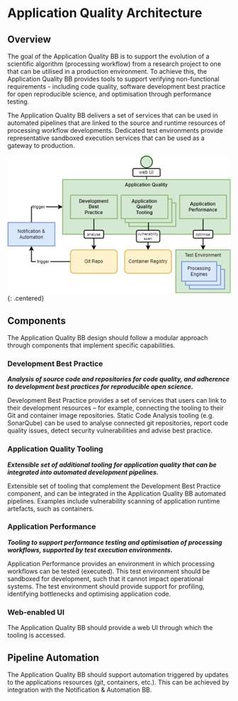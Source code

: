 # Application Quality Architecture

## Overview

The goal of the Application Quality BB is to support the evolution of a scientific algorithm (processing workflow) from a research project to one that can be utilised in a production environment. To achieve this, the Application Quality BB provides tools to support verifying non-functional requirements - including code quality, software development best practice for open reproducible science, and optimisation through performance testing.

The Application Quality BB delivers a set of services that can be used in automated pipelines that are linked to the source and runtime resources of processing workflow developments. Dedicated test environments provide representative sandboxed execution services that can be used as a gateway to production.

![Application Quality](diagrams/application-quality.drawio.png){: .centered}

## Components

The Application Quality BB design should follow a modular approach through components that implement specific capabilities.

### Development Best Practice

**_Analysis of source code and repositories for code quality, and adherence to development best practices for reproducible open science._**

Development Best Practice provides a set of services that users can link to their development resources – for example, connecting the tooling to their Git and container image repositories. Static Code Analysis tooling (e.g. SonarQube) can be used to analyse connected git repositories, report code quality issues, detect security vulnerabilities and advise best practice.

### Application Quality Tooling

**_Extensible set of additional tooling for application quality that can be integrated into automated development pipelines._**

Extensible set of tooling that complement the Development Best Practice component, and can be integrated in the Application Quality BB automated pipelines. Examples include vulnerability scanning of application runtime artefacts, such as containers.

### Application Performance

**_Tooling to support performance testing and optimisation of processing workflows, supported by test execution environments._**

Application Performance provides an environment in which processing workflows can be tested (executed). This test environment should be sandboxed for development, such that it cannot impact operational systems. The test environment should provide support for profiling, identifying bottlenecks and optimising application code.

### Web-enabled UI

The Application Quality BB should provide a web UI through which the tooling is accessed.

## Pipeline Automation

The Application Quality BB should support automation triggered by updates to the applications resources (git, containers, etc.). This can be achieved by integration with the Notification & Automation BB.
